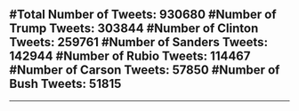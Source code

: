#Total Number of Tweets: 930680 
#Number of Trump Tweets: 303844
#Number of Clinton Tweets: 259761
#Number of Sanders Tweets: 142944
#Number of Rubio Tweets: 114467
#Number of Carson Tweets: 57850
#Number of Bush Tweets: 51815
---
---
